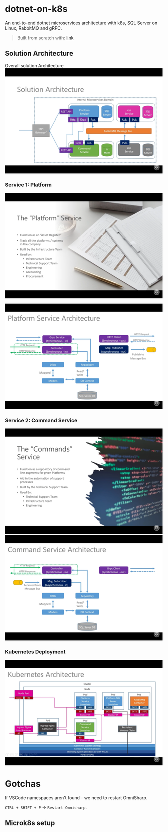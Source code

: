 # dotnet-on-k8s
An end-to-end dotnet microservices architecture with k8s, SQL Server on Linux, RabbitMQ and gRPC.

> Built from scratch with: [link](https://www.youtube.com/watch?v=DgVjEo3OGBI)

## Solution Architecture

Overall solution Architecture
![Arch](_images/1.png)

### Service 1: Platform

![Platform Service](_images/4.png)

![Platform Service](_images/2.png)

### Service 2: Command Service

![Command Service](_images/5.png)
![Command Service](_images/3.png)

### Kubernetes Deployment
![K8s](_images/6.png)

# Gotchas

If VSCode namespaces aren't found - we need to restart OmniSharp.

`CTRL + SHIFT + P` -> `Restart Omnisharp`. 

## Microk8s setup

